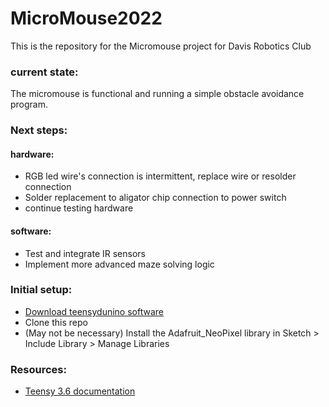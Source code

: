 # MicroMouse2022

This is the repository for the Micromouse project for Davis Robotics Club

### current state:
The micromouse is functional and running a simple obstacle avoidance program.

### Next steps:
#### hardware:
- RGB led wire's connection is intermittent, replace wire or resolder connection
- Solder replacement to aligator chip connection to power switch
- continue testing hardware

#### software:
- Test and integrate IR sensors
- Implement more advanced maze solving logic


### Initial setup:
- [Download teensydunino software](https://www.pjrc.com/teensy/td_download.html)
- Clone this repo
- (May not be necessary) Install the Adafruit_NeoPixel library in Sketch > Include Library > Manage Libraries

### Resources:
- [Teensy 3.6 documentation](https://www.pjrc.com/store/teensy36.html)
